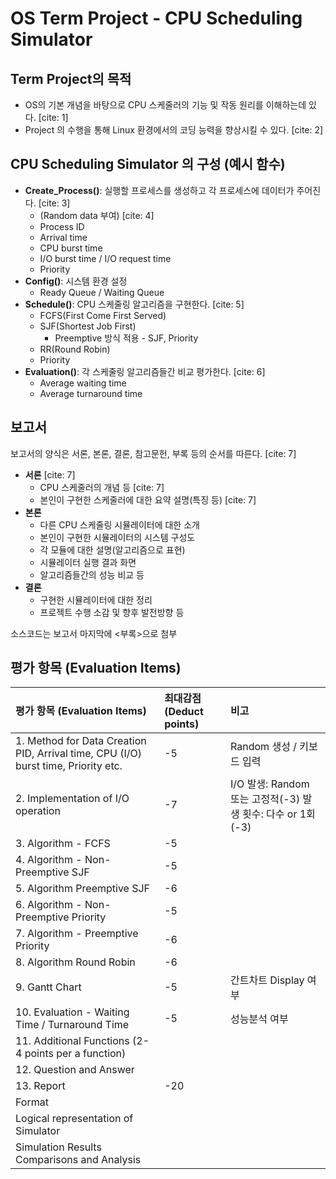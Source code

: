 # OS Term Project - CPU Scheduling Simulator

## Term Project의 목적

- OS의 기본 개념을 바탕으로 CPU 스케줄러의 기능 및 작동 원리를 이해하는데 있다. [cite: 1]
- Project 의 수행을 통해 Linux 환경에서의 코딩 능력을 향상시킬 수 있다. [cite: 2]

## CPU Scheduling Simulator 의 구성 (예시 함수)

- **Create_Process()**: 실행할 프로세스를 생성하고 각 프로세스에 데이터가 주어진다. [cite: 3]
  - (Random data 부여) [cite: 4]
  - Process ID
  - Arrival time
  - CPU burst time
  - I/O burst time / I/O request time
  - Priority
- **Config()**: 시스템 환경 설정
  - Ready Queue / Waiting Queue
- **Schedule()**: CPU 스케줄링 알고리즘을 구현한다. [cite: 5]
  - FCFS(First Come First Served)
  - SJF(Shortest Job First)
    - Preemptive 방식 적용 - SJF, Priority
  - RR(Round Robin)
  - Priority
- **Evaluation()**: 각 스케줄링 알고리즘들간 비교 평가한다. [cite: 6]
  - Average waiting time
  - Average turnaround time

## 보고서

보고서의 양식은 서론, 본론, 결론, 참고문헌, 부록 등의 순서를 따른다. [cite: 7]

- **서론** [cite: 7]
  - CPU 스케줄러의 개념 등 [cite: 7]
  - 본인이 구현한 스케줄러에 대한 요약 설명(특징 등) [cite: 7]
- **본론**
  - 다른 CPU 스케줄링 시뮬레이터에 대한 소개
  - 본인이 구현한 시뮬레이터의 시스템 구성도
  - 각 모듈에 대한 설명(알고리즘으로 표현)
  - 시뮬레이터 실행 결과 화면
  - 알고리즘들간의 성능 비교 등
- **결론**
  - 구현한 시뮬레이터에 대한 정리
  - 프로젝트 수행 소감 및 향후 발전방향 등

소스코드는 보고서 마지막에 <부록>으로 첨부

## 평가 항목 (Evaluation Items)

| 평가 항목 (Evaluation Items)                                                       | 최대감점 (Deduct points) | 비고                                                        |
| :--------------------------------------------------------------------------------- | :----------------------- | :---------------------------------------------------------- |
| 1. Method for Data Creation PID, Arrival time, CPU (I/O) burst time, Priority etc. | -5                       | Random 생성 / 키보드 입력                                   |
| 2. Implementation of I/O operation                                                 | -7                       | I/O 발생: Random 또는 고정적(-3) 발생 횟수: 다수 or 1회(-3) |
| 3. Algorithm - FCFS                                                                | -5                       |                                                             |
| 4. Algorithm - Non-Preemptive SJF                                                  | -5                       |                                                             |
| 5. Algorithm Preemptive SJF                                                        | -6                       |                                                             |
| 6. Algorithm - Non-Preemptive Priority                                             | -5                       |                                                             |
| 7. Algorithm - Preemptive Priority                                                 | -6                       |                                                             |
| 8. Algorithm Round Robin                                                           | -6                       |                                                             |
| 9. Gantt Chart                                                                     | -5                       | 간트차트 Display 여부                                       |
| 10. Evaluation - Waiting Time / Turnaround Time                                    | -5                       | 성능분석 여부                                               |
| 11. Additional Functions (2-4 points per a function)                               |                          |                                                             |
| 12. Question and Answer                                                            |                          |                                                             |
| 13. Report                                                                         | -20                      |                                                             |
| Format                                                                             |                          |                                                             |
| Logical representation of Simulator                                                |                          |                                                             |
| Simulation Results Comparisons and Analysis                                        |                          |                                                             |
